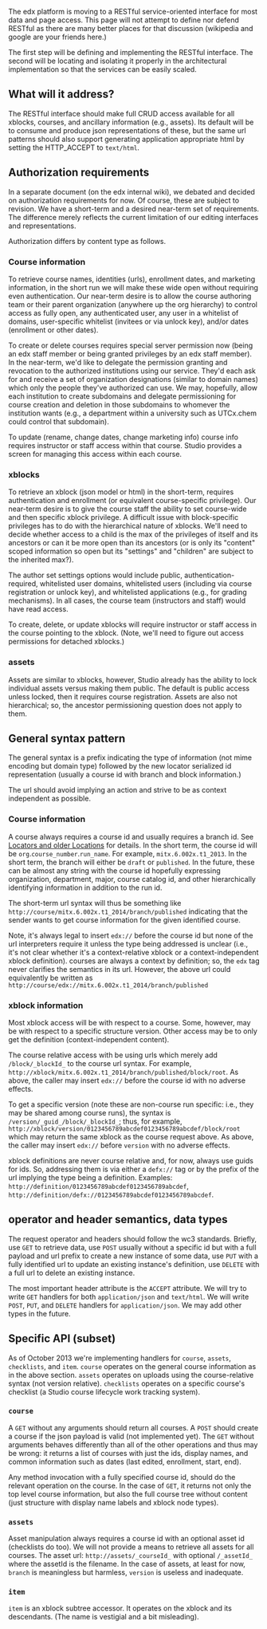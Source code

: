 The edx platform is moving to a RESTful service-oriented interface for most data and page access. This page will not attempt to define nor defend RESTful as there are many better places for that discussion (wikipedia and google are your friends here.)

The first step will be defining and implementing the RESTful interface. The second will be locating and isolating it properly in the architectural implementation so that the services can be easily scaled.

## What will it address?

The RESTful interface should make full CRUD access available for all xblocks, courses, and ancillary information (e.g., assets). Its default will be to consume and produce json representations of these, but the same url patterns should also support generating application appropriate html by setting the HTTP_ACCEPT to `text/html`.

## Authorization requirements

In a separate document (on the edx internal wiki), we debated and decided on authorization requirements for now. Of course, these are subject to revision. We have a short-term and a desired near-term set of requirements. The difference merely reflects the current limitation of our editing interfaces and representations.

Authorization differs by content type as follows.

### Course information

To retrieve course names, identities (urls), enrollment dates, and marketing information, in the short run we will make these wide open without requiring even authentication. Our near-term desire is to allow the course authoring team or their parent organization (anywhere up the org hierarchy) to control access as fully open, any authenticated user, any user in a whitelist of domains, user-specific whitelist (invitees or via unlock key), and/or dates (enrollment or other dates).

To create or delete courses requires special server permission now (being an edx staff member or being granted privileges by an edx staff member). In the near-term, we'd like to delegate the permission granting and revocation to the authorized institutions using our service. They'd each ask for and receive a set of organization designations (similar to domain names) which only the people they've authorized can use. We may, hopefully, allow each institution to create subdomains and delegate permissioning for course creation and deletion in those subdomains to whomever the institution wants (e.g., a department within a university such as UTCx.chem could control that subdomain).

To update (rename, change dates, change marketing info) course info requires instructor or staff access within that course. Studio provides a screen for managing this access within each course.

### xblocks

To retrieve an xblock (json model or html) in the short-term, requires authentication and enrollment (or equivalent course-specific privilege). Our near-term desire is to give the course staff the ability to set course-wide and then specific xblock privilege. A difficult issue with block-specific privileges has to do with the hierarchical nature of xblocks. We'll need to decide whether access to a child is the max of the privileges of itself and its ancestors or can it be more open than its ancestors (or is only its "content" scoped information so open but its "settings" and "children" are subject to the inherited max?).

The author set settings options would include public, authentication-required, whitelisted user domains, whitelisted users (including via course registration or unlock key), and whitelisted applications (e.g., for grading mechanisms). In all cases, the course team (instructors and staff) would have read access.

To create, delete, or update xblocks will require instructor or staff access in the course pointing to the xblock. (Note, we'll need to figure out access permissions for detached xblocks.)

### assets

Assets are similar to xblocks, however, Studio already has the ability to lock individual assets versus making them public. The default is public access unless locked, then it requires course registration. Assets are also not hierarchical; so, the ancestor permissioning question does not apply to them.

## General syntax pattern

The general syntax is a prefix indicating the type of information (not mime encoding but domain type) followed by the new locator serialized id representation (usually a course id with branch and block information.)

The url should avoid implying an action and strive to be as context independent as possible.

### Course information

A course always requires a course id and usually requires a branch id. See [Locators and older Locations](https://github.com/edx/edx-platform/wiki/Locators-and-older-Locations) for details. In the short term, the course id will be `org`.`course_number`.`run_name`. For example, `mitx.6.002x.t1_2013`. In the short term, the branch will either be `draft` or `published`. In the future, these can be almost any string with the course id hopefully expressing organization, department, major, course catalog id, and other hierarchically identifying information in addition to the run id.

The short-term url syntax will thus be something like `http://course/mitx.6.002x.t1_2014/branch/published` indicating that the sender wants to get course information for the given identified course.

Note, it's always legal to insert `edx://` before the course id but none of the url interpreters require it unless the type being addressed is unclear (i.e., it's not clear whether it's a context-relative xblock or a context-independent xblock definition). courses are always a context by definition; so, the `edx` tag never clarifies the semantics in its url. However, the above url could equivalently be written as `http://course/edx://mitx.6.002x.t1_2014/branch/published`

### xblock information

Most xblock access will be with respect to a course. Some, however, may be with respect to a specific structure version. Other access may be to only get the definition (context-independent content).

The course relative access with be using urls which merely add `/block/_blockId_` to the course url syntax. For example, `http://xblock/mitx.6.002x.t1_2014/branch/published/block/root`. As above, the caller may insert `edx://` before the course id with no adverse effects.

To get a specific version (note these are non-course run specific: i.e., they may be shared among course runs), the syntax is `/version/_guid_/block/_blockId_`; thus, for example,  `http://xblock/version/0123456789abcdef0123456789abcdef/block/root` which may return the same xblock as the course request above. As above, the caller may insert `edx://` before `version` with no adverse effects.

xblock definitions are never course relative and, for now, always use guids for ids. So, addressing them is via either a `defx://` tag or by the prefix of the url implying the type being a definition. Examples: `http://definition/0123456789abcdef0123456789abcdef`, `http://definition/defx://0123456789abcdef0123456789abcdef`.

## operator and header semantics, data types

The request operator and headers should follow the wc3 standards. Briefly, use `GET` to retrieve data, use `POST` usually without a specific id but with a full payload and url prefix to create a new instance of some data, use `PUT` with a fully identified url to update an existing instance's definition, use `DELETE` with a full url to delete an existing instance.

The most important header attribute is the `ACCEPT` attribute. We will try to write `GET` handlers for both `application/json` and `text/html`. We will write `POST`, `PUT`, and `DELETE` handlers for `application/json`. We may add other types in the future.

## Specific API (subset)

As of October 2013 we're implementing handlers for `course`, `assets`, `checklists`, and `item`. `course` operates on the general course information as in the above section. `assets` operates on uploads using the course-relative syntax (not version relative). `checklists` operates on a specific course's checklist (a Studio course lifecycle work tracking system).

### `course`

A `GET` without any arguments should return all courses. A `POST` should create a course if the json payload is valid (not implemented yet). The `GET` without arguments behaves differently than all of the other operations and thus may be wrong: it returns a list of courses with just the ids, display names, and common information such as dates (last edited, enrollment, start, end).

Any method invocation with a fully specified course id, should do the relevant operation on the course. In the case of `GET`, it returns not only the top level course information, but also the full course tree without content (just structure with display name labels and xblock node types).

### `assets`

Asset manipulation always requires a course id with an optional asset id (checklists do too). We will not provide a means to retrieve all assets for all courses. The asset url: `http://assets/_courseId_` with optional `/_assetId_` where the assetId is the filename. In the case of assets, at least for now, `branch` is meaningless but harmless, `version` is useless and inadequate.

### `item`

`item` is an xblock subtree accessor. It operates on the xblock and its descendants. (The name is vestigial and a bit misleading).